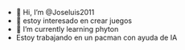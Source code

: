 - 👋 Hi, I’m @Joseluis2011
- 👀 estoy interesado en crear juegos 
- 🌱 I’m currently learning phyton
- Estoy trabajando en un pacman con ayuda de IA
